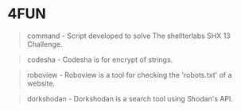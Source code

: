 # 4FUN

> command - Script developed to solve The shellterlabs SHX 13 Challenge.

> codesha - Codesha is for encrypt of strings. 

> roboview - Roboview is a tool for checking the 'robots.txt' of a website.

> dorkshodan - Dorkshodan is a search tool using Shodan's API.

